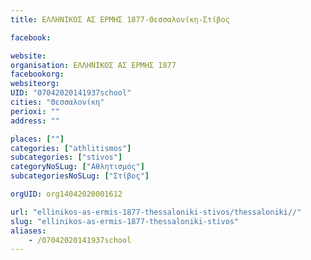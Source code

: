 ```yaml
---
title: ΕΛΛΗΝΙΚΟΣ ΑΣ ΕΡΜΗΣ 1877-Θεσσαλονίκη-Στίβος

facebook:

website:
organisation: ΕΛΛΗΝΙΚΟΣ ΑΣ ΕΡΜΗΣ 1877
facebookorg:
websiteorg:
UID: "07042020141937school"
cities: "Θεσσαλονίκη"
perioxi: ""
address: ""

places: [""]
categories: ["athlitismos"]
subcategories: ["stivos"]
categoryNoSLug: ["Αθλητισμός"]
subcategoriesNoSLug: ["Στίβος"]

orgUID: org14042020001612

url: "ellinikos-as-ermis-1877-thessaloniki-stivos/thessaloniki//"
slug: "ellinikos-as-ermis-1877-thessaloniki-stivos"
aliases:
    - /07042020141937school
---
```





